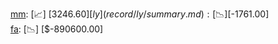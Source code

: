 [mm](record/mm/summary.md): [📈] [$3246.60]  
[ly](record/ly/summary.md): [📉] [$-1761.00]  
[fa](record/fa/summary.md): [📉] [$-890600.00]  
